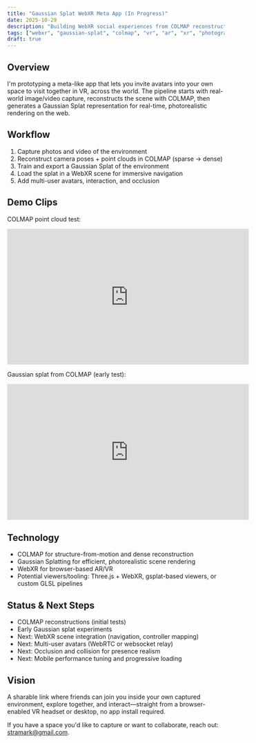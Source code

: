 ```yaml
---
title: "Gaussian Splat WebXR Meta App (In Progress)"
date: 2025-10-29
description: "Building WebXR social experiences from COLMAP reconstructions and Gaussian Splatting"
tags: ["webxr", "gaussian-splat", "colmap", "vr", "ar", "xr", "photogrammetry"]
draft: true
---
```


## Overview

I'm prototyping a meta-like app that lets you invite avatars into your own space to visit together in VR, across the world. The pipeline starts with real-world image/video capture, reconstructs the scene with COLMAP, then generates a Gaussian Splat representation for real-time, photorealistic rendering on the web.

## Workflow

1. Capture photos and video of the environment
2. Reconstruct camera poses + point clouds in COLMAP (sparse → dense)
3. Train and export a Gaussian Splat of the environment
4. Load the splat in a WebXR scene for immersive navigation
5. Add multi-user avatars, interaction, and occlusion

## Demo Clips

COLMAP point cloud test:

<div class="my-4">
  <iframe width="560" height="315" src="https://www.youtube.com/embed/dDWqRMZVn3A?si=vQafu4Edo5qdXK6L" title="COLMAP Point Cloud Test" frameborder="0" allow="accelerometer; autoplay; clipboard-write; encrypted-media; gyroscope; picture-in-picture; web-share" referrerpolicy="strict-origin-when-cross-origin" allowfullscreen></iframe>
</div>

Gaussian splat from COLMAP (early test):

<div class="my-4">
  <iframe width="560" height="315" src="https://www.youtube.com/embed/sdPILHZ0Buc?si=0b8uXeiv6aXkONA6" title="Gaussian Splat Test" frameborder="0" allow="accelerometer; autoplay; clipboard-write; encrypted-media; gyroscope; picture-in-picture; web-share" referrerpolicy="strict-origin-when-cross-origin" allowfullscreen></iframe>
</div>

## Technology

- COLMAP for structure-from-motion and dense reconstruction
- Gaussian Splatting for efficient, photorealistic scene rendering
- WebXR for browser-based AR/VR
- Potential viewers/tooling: Three.js + WebXR, gsplat-based viewers, or custom GLSL pipelines

## Status & Next Steps

- COLMAP reconstructions (initial tests)
- Early Gaussian splat experiments
- Next: WebXR scene integration (navigation, controller mapping)
- Next: Multi-user avatars (WebRTC or websocket relay)
- Next: Occlusion and collision for presence realism
- Next: Mobile performance tuning and progressive loading

## Vision

A sharable link where friends can join you inside your own captured environment, explore together, and interact—straight from a browser-enabled VR headset or desktop, no app install required.

If you have a space you'd like to capture or want to collaborate, reach out: [stramark@gmail.com](mailto:stramark@gmail.com).
